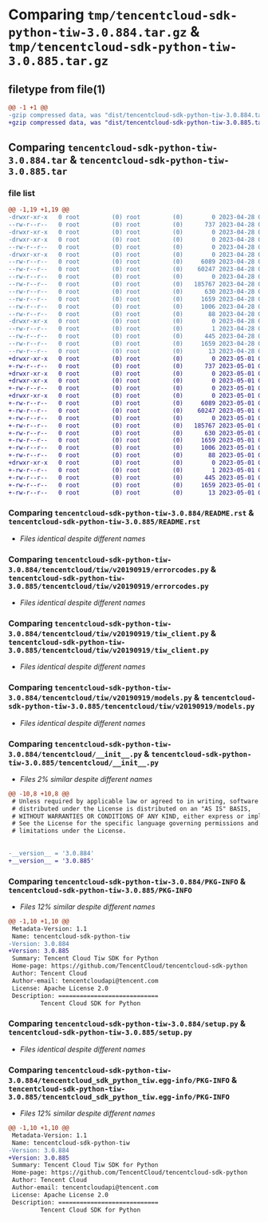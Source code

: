 # Comparing `tmp/tencentcloud-sdk-python-tiw-3.0.884.tar.gz` & `tmp/tencentcloud-sdk-python-tiw-3.0.885.tar.gz`

## filetype from file(1)

```diff
@@ -1 +1 @@
-gzip compressed data, was "dist/tencentcloud-sdk-python-tiw-3.0.884.tar", last modified: Fri Apr 28 02:42:23 2023, max compression
+gzip compressed data, was "dist/tencentcloud-sdk-python-tiw-3.0.885.tar", last modified: Mon May  1 00:57:02 2023, max compression
```

## Comparing `tencentcloud-sdk-python-tiw-3.0.884.tar` & `tencentcloud-sdk-python-tiw-3.0.885.tar`

### file list

```diff
@@ -1,19 +1,19 @@
-drwxr-xr-x   0 root         (0) root         (0)        0 2023-04-28 02:42:23.000000 tencentcloud-sdk-python-tiw-3.0.884/
--rw-r--r--   0 root         (0) root         (0)      737 2023-04-28 02:42:23.000000 tencentcloud-sdk-python-tiw-3.0.884/README.rst
-drwxr-xr-x   0 root         (0) root         (0)        0 2023-04-28 02:42:23.000000 tencentcloud-sdk-python-tiw-3.0.884/tencentcloud/
-drwxr-xr-x   0 root         (0) root         (0)        0 2023-04-28 02:42:23.000000 tencentcloud-sdk-python-tiw-3.0.884/tencentcloud/tiw/
--rw-r--r--   0 root         (0) root         (0)        0 2023-04-28 02:42:23.000000 tencentcloud-sdk-python-tiw-3.0.884/tencentcloud/tiw/__init__.py
-drwxr-xr-x   0 root         (0) root         (0)        0 2023-04-28 02:42:23.000000 tencentcloud-sdk-python-tiw-3.0.884/tencentcloud/tiw/v20190919/
--rw-r--r--   0 root         (0) root         (0)     6089 2023-04-28 02:42:23.000000 tencentcloud-sdk-python-tiw-3.0.884/tencentcloud/tiw/v20190919/errorcodes.py
--rw-r--r--   0 root         (0) root         (0)    60247 2023-04-28 02:42:23.000000 tencentcloud-sdk-python-tiw-3.0.884/tencentcloud/tiw/v20190919/tiw_client.py
--rw-r--r--   0 root         (0) root         (0)        0 2023-04-28 02:42:23.000000 tencentcloud-sdk-python-tiw-3.0.884/tencentcloud/tiw/v20190919/__init__.py
--rw-r--r--   0 root         (0) root         (0)   185767 2023-04-28 02:42:23.000000 tencentcloud-sdk-python-tiw-3.0.884/tencentcloud/tiw/v20190919/models.py
--rw-r--r--   0 root         (0) root         (0)      630 2023-04-28 02:42:23.000000 tencentcloud-sdk-python-tiw-3.0.884/tencentcloud/__init__.py
--rw-r--r--   0 root         (0) root         (0)     1659 2023-04-28 02:42:23.000000 tencentcloud-sdk-python-tiw-3.0.884/PKG-INFO
--rw-r--r--   0 root         (0) root         (0)     1006 2023-04-28 02:42:23.000000 tencentcloud-sdk-python-tiw-3.0.884/setup.py
--rw-r--r--   0 root         (0) root         (0)       88 2023-04-28 02:42:23.000000 tencentcloud-sdk-python-tiw-3.0.884/setup.cfg
-drwxr-xr-x   0 root         (0) root         (0)        0 2023-04-28 02:42:23.000000 tencentcloud-sdk-python-tiw-3.0.884/tencentcloud_sdk_python_tiw.egg-info/
--rw-r--r--   0 root         (0) root         (0)        1 2023-04-28 02:42:23.000000 tencentcloud-sdk-python-tiw-3.0.884/tencentcloud_sdk_python_tiw.egg-info/dependency_links.txt
--rw-r--r--   0 root         (0) root         (0)      445 2023-04-28 02:42:23.000000 tencentcloud-sdk-python-tiw-3.0.884/tencentcloud_sdk_python_tiw.egg-info/SOURCES.txt
--rw-r--r--   0 root         (0) root         (0)     1659 2023-04-28 02:42:23.000000 tencentcloud-sdk-python-tiw-3.0.884/tencentcloud_sdk_python_tiw.egg-info/PKG-INFO
--rw-r--r--   0 root         (0) root         (0)       13 2023-04-28 02:42:23.000000 tencentcloud-sdk-python-tiw-3.0.884/tencentcloud_sdk_python_tiw.egg-info/top_level.txt
+drwxr-xr-x   0 root         (0) root         (0)        0 2023-05-01 00:57:02.000000 tencentcloud-sdk-python-tiw-3.0.885/
+-rw-r--r--   0 root         (0) root         (0)      737 2023-05-01 00:57:01.000000 tencentcloud-sdk-python-tiw-3.0.885/README.rst
+drwxr-xr-x   0 root         (0) root         (0)        0 2023-05-01 00:57:02.000000 tencentcloud-sdk-python-tiw-3.0.885/tencentcloud/
+drwxr-xr-x   0 root         (0) root         (0)        0 2023-05-01 00:57:02.000000 tencentcloud-sdk-python-tiw-3.0.885/tencentcloud/tiw/
+-rw-r--r--   0 root         (0) root         (0)        0 2023-05-01 00:57:01.000000 tencentcloud-sdk-python-tiw-3.0.885/tencentcloud/tiw/__init__.py
+drwxr-xr-x   0 root         (0) root         (0)        0 2023-05-01 00:57:02.000000 tencentcloud-sdk-python-tiw-3.0.885/tencentcloud/tiw/v20190919/
+-rw-r--r--   0 root         (0) root         (0)     6089 2023-05-01 00:57:01.000000 tencentcloud-sdk-python-tiw-3.0.885/tencentcloud/tiw/v20190919/errorcodes.py
+-rw-r--r--   0 root         (0) root         (0)    60247 2023-05-01 00:57:01.000000 tencentcloud-sdk-python-tiw-3.0.885/tencentcloud/tiw/v20190919/tiw_client.py
+-rw-r--r--   0 root         (0) root         (0)        0 2023-05-01 00:57:01.000000 tencentcloud-sdk-python-tiw-3.0.885/tencentcloud/tiw/v20190919/__init__.py
+-rw-r--r--   0 root         (0) root         (0)   185767 2023-05-01 00:57:01.000000 tencentcloud-sdk-python-tiw-3.0.885/tencentcloud/tiw/v20190919/models.py
+-rw-r--r--   0 root         (0) root         (0)      630 2023-05-01 00:57:01.000000 tencentcloud-sdk-python-tiw-3.0.885/tencentcloud/__init__.py
+-rw-r--r--   0 root         (0) root         (0)     1659 2023-05-01 00:57:02.000000 tencentcloud-sdk-python-tiw-3.0.885/PKG-INFO
+-rw-r--r--   0 root         (0) root         (0)     1006 2023-05-01 00:57:01.000000 tencentcloud-sdk-python-tiw-3.0.885/setup.py
+-rw-r--r--   0 root         (0) root         (0)       88 2023-05-01 00:57:02.000000 tencentcloud-sdk-python-tiw-3.0.885/setup.cfg
+drwxr-xr-x   0 root         (0) root         (0)        0 2023-05-01 00:57:02.000000 tencentcloud-sdk-python-tiw-3.0.885/tencentcloud_sdk_python_tiw.egg-info/
+-rw-r--r--   0 root         (0) root         (0)        1 2023-05-01 00:57:02.000000 tencentcloud-sdk-python-tiw-3.0.885/tencentcloud_sdk_python_tiw.egg-info/dependency_links.txt
+-rw-r--r--   0 root         (0) root         (0)      445 2023-05-01 00:57:02.000000 tencentcloud-sdk-python-tiw-3.0.885/tencentcloud_sdk_python_tiw.egg-info/SOURCES.txt
+-rw-r--r--   0 root         (0) root         (0)     1659 2023-05-01 00:57:02.000000 tencentcloud-sdk-python-tiw-3.0.885/tencentcloud_sdk_python_tiw.egg-info/PKG-INFO
+-rw-r--r--   0 root         (0) root         (0)       13 2023-05-01 00:57:02.000000 tencentcloud-sdk-python-tiw-3.0.885/tencentcloud_sdk_python_tiw.egg-info/top_level.txt
```

### Comparing `tencentcloud-sdk-python-tiw-3.0.884/README.rst` & `tencentcloud-sdk-python-tiw-3.0.885/README.rst`

 * *Files identical despite different names*

### Comparing `tencentcloud-sdk-python-tiw-3.0.884/tencentcloud/tiw/v20190919/errorcodes.py` & `tencentcloud-sdk-python-tiw-3.0.885/tencentcloud/tiw/v20190919/errorcodes.py`

 * *Files identical despite different names*

### Comparing `tencentcloud-sdk-python-tiw-3.0.884/tencentcloud/tiw/v20190919/tiw_client.py` & `tencentcloud-sdk-python-tiw-3.0.885/tencentcloud/tiw/v20190919/tiw_client.py`

 * *Files identical despite different names*

### Comparing `tencentcloud-sdk-python-tiw-3.0.884/tencentcloud/tiw/v20190919/models.py` & `tencentcloud-sdk-python-tiw-3.0.885/tencentcloud/tiw/v20190919/models.py`

 * *Files identical despite different names*

### Comparing `tencentcloud-sdk-python-tiw-3.0.884/tencentcloud/__init__.py` & `tencentcloud-sdk-python-tiw-3.0.885/tencentcloud/__init__.py`

 * *Files 2% similar despite different names*

```diff
@@ -10,8 +10,8 @@
 # Unless required by applicable law or agreed to in writing, software
 # distributed under the License is distributed on an "AS IS" BASIS,
 # WITHOUT WARRANTIES OR CONDITIONS OF ANY KIND, either express or implied.
 # See the License for the specific language governing permissions and
 # limitations under the License.
 
 
-__version__ = '3.0.884'
+__version__ = '3.0.885'
```

### Comparing `tencentcloud-sdk-python-tiw-3.0.884/PKG-INFO` & `tencentcloud-sdk-python-tiw-3.0.885/PKG-INFO`

 * *Files 12% similar despite different names*

```diff
@@ -1,10 +1,10 @@
 Metadata-Version: 1.1
 Name: tencentcloud-sdk-python-tiw
-Version: 3.0.884
+Version: 3.0.885
 Summary: Tencent Cloud Tiw SDK for Python
 Home-page: https://github.com/TencentCloud/tencentcloud-sdk-python
 Author: Tencent Cloud
 Author-email: tencentcloudapi@tencent.com
 License: Apache License 2.0
 Description: ============================
         Tencent Cloud SDK for Python
```

### Comparing `tencentcloud-sdk-python-tiw-3.0.884/setup.py` & `tencentcloud-sdk-python-tiw-3.0.885/setup.py`

 * *Files identical despite different names*

### Comparing `tencentcloud-sdk-python-tiw-3.0.884/tencentcloud_sdk_python_tiw.egg-info/PKG-INFO` & `tencentcloud-sdk-python-tiw-3.0.885/tencentcloud_sdk_python_tiw.egg-info/PKG-INFO`

 * *Files 12% similar despite different names*

```diff
@@ -1,10 +1,10 @@
 Metadata-Version: 1.1
 Name: tencentcloud-sdk-python-tiw
-Version: 3.0.884
+Version: 3.0.885
 Summary: Tencent Cloud Tiw SDK for Python
 Home-page: https://github.com/TencentCloud/tencentcloud-sdk-python
 Author: Tencent Cloud
 Author-email: tencentcloudapi@tencent.com
 License: Apache License 2.0
 Description: ============================
         Tencent Cloud SDK for Python
```

